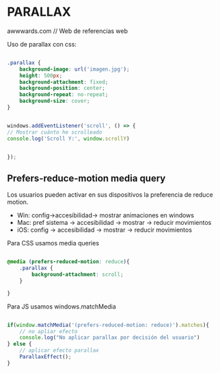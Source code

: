 # PARALLAX

awwwards.com // Web de referencias web

Uso de parallax con css:

```css

.parallax {
    background-image: url('imagen.jpg');
    height: 500px;
    background-attachment: fixed;
    background-position: center;
    background-repeat: no-repeat;
    background-size: cover;
}

```

```js

windows.addEventListener('scroll', () => {
// Mostrar cuánto he scrolleado
console.log('Scroll Y:', window.scrollY)


});

```


## Prefers-reduce-motion media query

Los usuarios pueden activar en sus dispositivos la preferencia de reduce motion.

- Win: config->accesibilidad-> mostrar animaciones en windows
- Mac: pref sistema -> accesibilidad -> mostrar -> reducir movimientos
- iOS: config -> accesibilidad -> mostrar -> reducir movimientos


Para CSS usamos media queries

```css

@media (prefers-reduced-motion: reduce){
    .parallax {
        background-attachment: scroll;
    }

}

```

Para JS usamos windows.matchMedia


```js

if(window.matchMedia('(prefers-reduced-motion: reduce)').matches){
    // no apliar efecto
    console.log("No aplicar parallax por decisión del usuario")
} else {
    // aplicar efecto parallax
    ParallaxEffect();
}

```